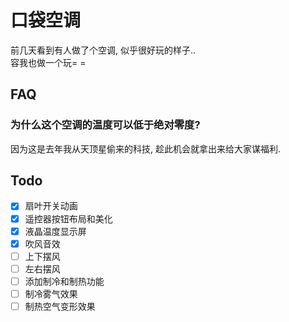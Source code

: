 # 口袋空调

前几天看到有人做了个空调, 似乎很好玩的样子..  
容我也做一个玩= =

## FAQ
### 为什么这个空调的温度可以低于绝对零度?
因为这是去年我从天顶星偷来的科技, 趁此机会就拿出来给大家谋福利.

## Todo

- [x] 扇叶开关动画
- [x] 遥控器按钮布局和美化
- [x] 液晶温度显示屏
- [x] 吹风音效
- [ ] 上下摆风
- [ ] 左右摆风
- [ ] 添加制冷和制热功能
- [ ] 制冷雾气效果
- [ ] 制热空气变形效果
